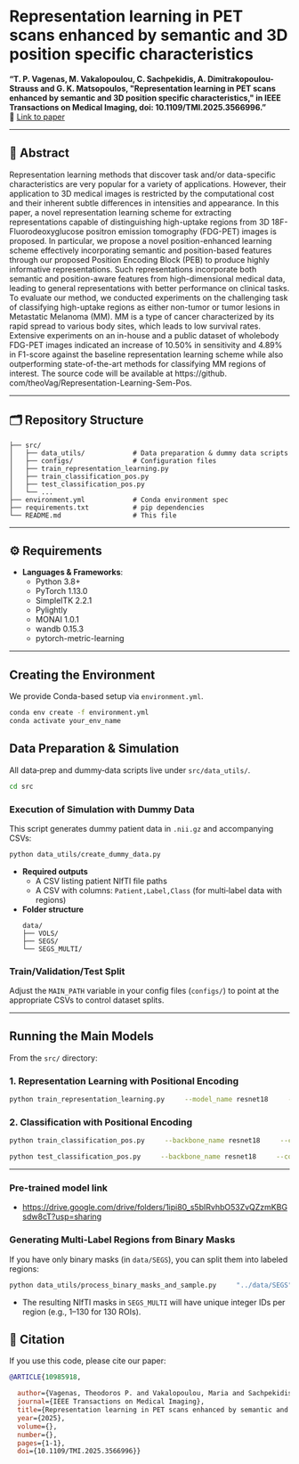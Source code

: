 # Representation learning in PET scans enhanced by semantic and 3D position specific characteristics

**“T. P. Vagenas, M. Vakalopoulou, C. Sachpekidis, A. Dimitrakopoulou-Strauss and G. K. Matsopoulos, "Representation learning in PET scans enhanced by semantic and 3D position specific characteristics," in IEEE Transactions on Medical Imaging, doi: 10.1109/TMI.2025.3566996.”**  
🔗 [Link to paper](https://ieeexplore.ieee.org/document/10985918)

---

## 📖 Abstract

Representation learning methods that discover task and/or data-specific characteristics are very popular for a variety of applications. However, their application to 3D medical images is restricted by the computational cost and their inherent subtle differences in intensities and appearance. In this paper, a novel representation learning scheme for extracting representations capable of distinguishing high-uptake regions from 3D 18F-Fluorodeoxyglucose positron emission tomography (FDG-PET) images is proposed. In particular, we propose a novel position-enhanced learning scheme effectively incorporating semantic and position-based features through our proposed Position Encoding Block (PEB) to produce highly informative representations. Such representations incorporate both semantic and position-aware features from high-dimensional medical data, leading to general representations with better performance on clinical tasks. To evaluate our method, we conducted experiments on the challenging task of classifying high-uptake regions as either non-tumor or tumor lesions in Metastatic Melanoma (MM). MM is a type of cancer characterized by its rapid spread to various body sites, which leads to low survival rates. Extensive experiments on an in-house and a public dataset of wholebody FDG-PET images indicated an increase of 10.50% in sensitivity and 4.89% in F1-score against the baseline representation learning scheme while also outperforming state-of-the-art methods for classifying MM regions of interest. The source code will be available at https://github. com/theoVag/Representation-Learning-Sem-Pos.

---

## 🗂️ Repository Structure

```
├── src/
│   ├── data_utils/            # Data preparation & dummy data scripts
│   ├── configs/               # Configuration files
│   ├── train_representation_learning.py
│   ├── train_classification_pos.py
│   ├── test_classification_pos.py
│   └── ...
├── environment.yml            # Conda environment spec
├── requirements.txt           # pip dependencies
└── README.md                  # This file
```

---

## ⚙️ Requirements

- **Languages & Frameworks**:  
  - Python 3.8+  
  - PyTorch 1.13.0  
  - SimpleITK 2.2.1  
  - Pylightly  
  - MONAI 1.0.1  
  - wandb 0.15.3  
  - pytorch-metric-learning  


---

## Creating the Environment

We provide Conda-based setup via `environment.yml`.

```bash
conda env create -f environment.yml
conda activate your_env_name
```

## Data Preparation & Simulation

All data‐prep and dummy‐data scripts live under `src/data_utils/`.

```bash
cd src
```

### Execution of Simulation with Dummy Data

This script generates dummy patient data in `.nii.gz` and accompanying CSVs:

```bash
python data_utils/create_dummy_data.py
```

- **Required outputs**  
  - A CSV listing patient NIfTI file paths  
  - A CSV with columns: `Patient,Label,Class` (for multi‐label data with regions)  
- **Folder structure**  
  ```
  data/
  ├── VOLS/
  ├── SEGS/
  └── SEGS_MULTI/
  ```


### Train/Validation/Test Split

Adjust the `MAIN_PATH` variable in your config files (`configs/`) to point at the appropriate CSVs to control dataset splits.

---

## Running the Main Models

From the `src/` directory:

### 1. Representation Learning with Positional Encoding

```bash
python train_representation_learning.py     --model_name resnet18     --config configs/config.py
```

### 2. Classification with Positional Encoding

```bash
python train_classification_pos.py     --backbone_name resnet18     --config configs/config_classification.py
```

```bash
python test_classification_pos.py     --backbone_name resnet18     --config configs/config_classification.py
```

---

### Pre-trained model link
- https://drive.google.com/drive/folders/1ipi80_s5bIRvhbO53ZvQZzmKBGsdw8cT?usp=sharing

### Generating Multi‐Label Regions from Binary Masks

If you have only binary masks (in `data/SEGS`), you can split them into labeled regions:

```bash
python data_utils/process_binary_masks_and_sample.py     "../data/SEGS" "../data/SEGS_MULTI"
```

- The resulting NIfTI masks in `SEGS_MULTI` will have unique integer IDs per region (e.g., 1–130 for 130 ROIs).

## 📑 Citation

If you use this code, please cite our paper:

```bibtex
@ARTICLE{10985918,

  author={Vagenas, Theodoros P. and Vakalopoulou, Maria and Sachpekidis, Christos and Dimitrakopoulou-Strauss, Antonia and Matsopoulos, George K.},
  journal={IEEE Transactions on Medical Imaging}, 
  title={Representation learning in PET scans enhanced by semantic and 3D position specific characteristics}, 
  year={2025},
  volume={},
  number={},
  pages={1-1},
  doi={10.1109/TMI.2025.3566996}}

```

